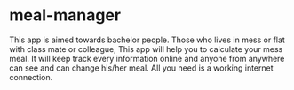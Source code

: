# meal-manager
This app is aimed towards bachelor people. Those who lives in mess or flat with class mate or colleague, This app will help you to calculate your mess meal. It will keep track every information online and anyone from anywhere can see and can change his/her meal. All you need is a working internet connection.
